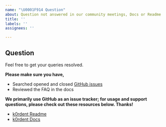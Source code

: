 ```yaml
---
name: "\U0001F914 Question"
about: Question not answered in our community meetings, Docs or Readme.
title: ''
labels: ''
assignees: ''

---
```


## Question
Feel free to get your queries resolved.

**Please make sure you have,**

- Searched opened and closed [GitHub issues](https://github.com/k0rdent/k0rdent/issues)
- Reviewed the FAQ in the docs

**We primarily use GitHub as an issue tracker; for usage and support questions, please check out these resources below. Thanks!**

  - [k0rdent Readme](https://github.com/k0rdent/k0rdent)
  - [k0rdent Docs](https://docs.k0rdent.io/v0.1.0/)
